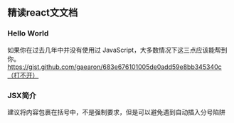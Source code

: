 ## 精读react文文档

### Hello World
如果你在过去几年中并没有使用过 JavaScript，大多数情况下这三点应该能帮到你。
https://gist.github.com/gaearon/683e676101005de0add59e8bb345340c（打不开）

### JSX简介
建议将内容包裹在括号中，不是强制要求，但是可以避免遇到自动插入分号陷阱
